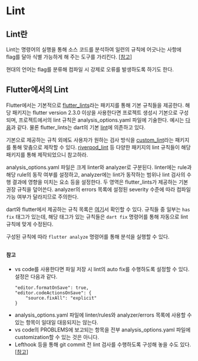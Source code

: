 # Lint

## Lint란

Lint는 명령어의 실행을 통해 소스 코드를 분석하여 일련의 규칙에 어긋나는 사항에 flag를 달아 식별 가능하게 해 주는 도구를 가리킨다. [[참고](<https://ko.wikipedia.org/wiki/%EB%A6%B0%ED%8A%B8_(%EC%86%8C%ED%94%84%ED%8A%B8%EC%9B%A8%EC%96%B4)>)]

현대의 언어는 flag를 분류해 컴파일 시 강제로 오류를 발생하도록 하기도 한다.

## Flutter에서의 Lint

Flutter에서는 기본적으로 [flutter_lints](https://pub.dev/packages/flutter_lints)라는 패키지를 통해 기본 규칙들을 제공한다. 해당 패키지는 flutter version 2.3.0 이상을 사용한다면 프로젝트 생성시 기본으로 구성되며, 프로젝트에서의 lint 규칙은 analysis_options.yaml 파일에 기술한다. 예시는 [다음](analysis_options.yaml)과 같다. 물론 flutter_lints는 dart의 기본 [lint](https://pub.dev/packages/lints)에 의존하고 있다.

기본으로 제공하는 규칙 외에도 사용자가 원하는 검사 방식을 [custom_lint](https://pub.dev/packages/custom_lint)라는 패키지를 통해 맞춤으로 제작할 수 있다. [riverpod_lint](https://pub.dev/packages/riverpod_lint) 등 다양한 패키지의 lint 규칙들이 해당 패키지를 통해 제작되었으니 참고하라.

analysis_options.yaml 파일은 크게 linter와 analyzer로 구분된다. linter에는 rule과 해당 rule의 동작 여부를 설정하고, analyzer에는 lint가 동작하는 범위나 lint 검사의 수행 결과에 영향을 미치는 요소 등을 설정한다. 두 영역은 flutter_lints가 제공하는 기본 권장 규칙을 덮어쓴다. analyzer의 errors 목록에 설정된 severity 수준에 따라 컴파일 가능 여부가 달라지므로 주의한다.

dart와 flutter에서 제공하는 규칙 목록은 [여기](https://dart.dev/tools/linter-rules)서 확인할 수 있다. 규칙들 중 일부는 `has fix` 태그가 있는데, 해당 태그가 있는 규칙들은 `dart fix` 명령어를 통해 자동으로 lint 규칙에 맞게 수정된다.

구성된 규칙에 따라 `flutter analyze` 명령어를 통해 분석을 실행할 수 있다.

## <!-- 주요 lint rule에 대해 간략하게 목록과 설명을 작성하고 analysis_options.yaml 파일 정리할 것 -->

#### 참고

- vs code를 사용한다면 파일 저장 시 lint의 auto fix를 수행하도록 설정할 수 있다. 설정은 다음과 같다.
  ```
  "editor.formatOnSave": true,
  "editor.codeActionsOnSave": {
      "source.fixAll": "explicit"
  }
  ```
- analysis_options.yaml 파일에 linter/rules와 analyzer/errors 목록에 사용할 수 있는 항목이 일대일 대응되지는 않는다.
- vs code의 PROBLEMS에 보고되는 항목을 전부 analysis_options.yaml 파일에 customization할 수 있는 것은 아니다.
- Lefthook 등을 통해 git commit 전 lint 검사를 수행하도록 구성해 놓을 수도 있다. [[참고](https://deku.posstree.com/ko/flutter/linter/)]
